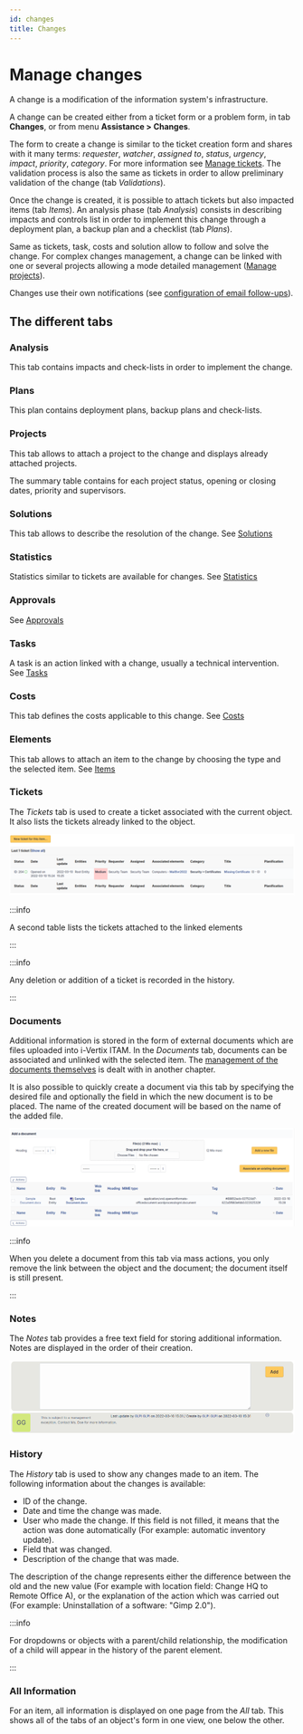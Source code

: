 ```yaml
---
id: changes
title: Changes
---
```


# Manage changes

A change is a modification of the information system's infrastructure.

A change can be created either from a ticket form or a problem form, in
tab **Changes**, or from menu **Assistance \> Changes**.

The form to create a change is similar to the ticket creation form and
shares with it many terms: *requester*, *watcher*, *assigned to*,
*status*, *urgency*, *impact*, *priority*, *category*. For more
information see
[Manage tickets](../../modules/assistance/tickets/ticketmanagement). The validation process is also the same as tickets in order
to allow preliminary validation of the change (tab *Validations*).

Once the change is created, it is possible to attach tickets but also
impacted items (tab *Items*). An analysis phase (tab *Analysis*)
consists in describing impacts and controls list in order to implement
this change through a deployment plan, a backup plan and a checklist
(tab *Plans*).

Same as tickets, task, costs and solution allow to follow and solve the
change. For complex changes management, a change can be linked with one
or several projects allowing a mode detailed management
([Manage projects](../../modules/tools/projects)).

Changes use their own notifications (see
[configuration of email follow-ups](../../modules/assistance/email_notifications)).

## The different tabs

### Analysis

This tab contains impacts and check-lists in order to implement the
change.

### Plans

This plan contains deployment plans, backup plans and check-lists.

### Projects

This tab allows to attach a project to the change and displays already
attached projects.

The summary table contains for each project status, opening or closing
dates, priority and supervisors.

### Solutions

This tab allows to describe the resolution of the change. See
[Solutions](../../Les_différents_onglets/Onglet_Solution)

### Statistics

Statistics similar to tickets are available for changes. See
[Statistics](../../Les_différents_onglets/Onglet_Statistiques)

### Approvals

See
[Approvals](../../Les_différents_onglets/Onglet_Validations)

### Tasks

A task is an action linked with a change, usually a technical
intervention. See
[Tasks](../../Les_différents_onglets/Onglet_Tâches)

### Costs

This tab defines the costs applicable to this change. See
[Costs](../../Les_différents_onglets/Onglet_Coûts)

### Elements

This tab allows to attach an item to the change by choosing the type and
the selected item. See
[Items](../../Les_différents_onglets/Onglet_Eléments)

### Tickets

The *Tickets* tab is used to create a ticket associated with the current
object. It also lists the tickets already linked to the object.

![Image of the ticket list](../../assets/modules/tabs/images/tickets.png)

:::info

A second table lists the tickets attached to the linked elements

:::

:::info

Any deletion or addition of a ticket is recorded in the history.

:::

### Documents

Additional information is stored in the form of external documents which
are files uploaded into i-Vertix ITAM. In the *Documents* tab, documents can be
associated and unlinked with the selected item. The
[management of the documents themselves](../../modules/management/documents) is dealt with in another chapter.

It is also possible to quickly create a document via this tab by
specifying the desired file and optionally the field in which the new
document is to be placed. The name of the created document will be based
on the name of the added file.

![Document creation screen](../../assets/modules/tabs/images/documents.png)

:::info

When you delete a document from this tab via mass actions, you only
remove the link between the object and the document; the document
itself is still present.

:::

### Notes

The *Notes* tab provides a free text field for storing additional
information. Notes are displayed in the order of their creation.

![View and enter a note](../../assets/modules/tabs/images/notes.png)

### History

The *History* tab is used to show any changes made to an item. The
following information about the changes is available:

- ID of the change.
- Date and time the change was made.
- User who made the change. If this field is not filled, it means that
  the action was done automatically (For example: automatic inventory
  update).
- Field that was changed.
- Description of the change that was made.

The description of the change represents either the difference between
the old and the new value (For example with location field: Change HQ to
Remote Office A), or the explanation of the action which was carried out
(For example: Uninstallation of a software: "Gimp 2.0").

:::info

For dropdowns or objects with a parent/child relationship, the
modification of a child will appear in the history of the parent
element.

:::

### All Information

For an item, all information is displayed on one page from the *All*
tab. This shows all of the tabs of an object's form in one view, one
below the other.
